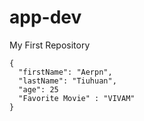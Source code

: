 # app-dev
My First Repository
```
{
  "firstName": "Aerpn",
  "lastName": "Tiuhuan",
  "age": 25
  "Favorite Movie" : "VIVAM"
}
```
